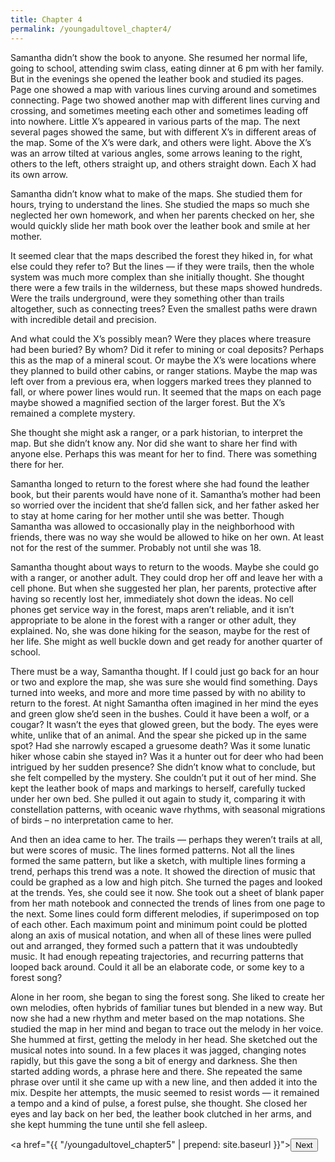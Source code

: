 ```yaml
---
title: Chapter 4
permalink: /youngadultovel_chapter4/
---
```


Samantha didn’t show the book to anyone. She resumed her normal life, going to school, attending swim class, eating dinner at 6 pm with her family. But in the evenings she opened the leather book and studied its pages. Page one showed a map with various lines curving around and sometimes connecting. Page two showed another map with different lines curving and crossing, and sometimes meeting each other and sometimes leading off into nowhere. Little X’s appeared in various parts of the map. The next several pages showed the same, but with different X’s in different areas of the map. Some of the X’s were dark, and others were light. Above the X’s was an arrow tilted at various angles, some arrows leaning to the right, others to the left, others straight up, and others straight down. Each X had its own arrow.

Samantha didn’t know what to make of the maps. She studied them for hours, trying to understand the lines. She studied the maps so much she neglected her own homework, and when her parents checked on her, she would quickly slide her math book over the leather book and smile at her mother.

It seemed clear that the maps described the forest they hiked in, for what else could they refer to? But the lines — if they were trails, then the whole system was much more complex than she initially thought. She thought there were a few trails in the wilderness, but these maps showed hundreds. Were the trails underground, were they something other than trails altogether, such as connecting trees? Even the smallest paths were drawn with incredible detail and precision.

And what could the X’s possibly mean? Were they places where treasure had been buried? By whom? Did it refer to mining or coal deposits? Perhaps this as the map of a mineral scout. Or maybe the X’s were locations where they planned to build other cabins, or ranger stations. Maybe the map was left over from a previous era, when loggers marked trees they planned to fall, or where power lines would run. It seemed that the maps on each page maybe showed a magnified section of the larger forest. But the X’s remained a complete mystery.

She thought she might ask a ranger, or a park historian, to interpret the map. But she didn’t know any. Nor did she want to share her find with anyone else. Perhaps this was meant for her to find. There was something there for her.

Samantha longed to return to the forest where she had found the leather book, but their parents would have none of it. Samantha’s mother had been so worried over the incident that she’d fallen sick, and her father asked her to stay at home caring for her mother until she was better. Though Samantha was allowed to occasionally play in the neighborhood with friends, there was no way she would be allowed to hike on her own. At least not for the rest of the summer. Probably not until she was 18.

Samantha thought about ways to return to the woods. Maybe she could go with a ranger, or another adult. They could drop her off and leave her with a cell phone. But when she suggested her plan, her parents, protective after having so recently lost her, immediately shot down the ideas. No cell phones get service way in the forest, maps aren’t reliable, and it isn’t appropriate to be alone in the forest with a ranger or other adult, they explained. No, she was done hiking for the season, maybe for the rest of her life. She might as well buckle down and get ready for another quarter of school.

There must be a way, Samantha thought. If I could just go back for an hour or two and explore the map, she was sure she would find something. Days turned into weeks, and more and more time passed by with no ability to return to the forest. At night Samantha often imagined in her mind the eyes and green glow she’d seen in the bushes. Could it have been a wolf, or a cougar? It wasn’t the eyes that glowed green, but the body. The eyes were white, unlike that of an animal. And the spear she picked up in the same spot? Had she narrowly escaped a gruesome death? Was it some lunatic hiker whose cabin she stayed in? Was it a hunter out for deer who had been intrigued by her sudden presence? She didn’t know what to conclude, but she felt compelled by the mystery. She couldn’t put it out of her mind. She kept the leather book of maps and markings to herself, carefully tucked under her own bed. She pulled it out again to study it, comparing it with constellation patterns, with oceanic wave rhythms, with seasonal migrations of birds – no interpretation came to her.

And then an idea came to her. The trails — perhaps they weren’t trails at all, but were scores of music. The lines formed patterns. Not all the lines formed the same pattern, but like a sketch, with multiple lines forming a trend, perhaps this trend was a note. It showed the direction of music that could be graphed as a low and high pitch. She turned the pages and looked at the trends. Yes, she could see it now. She took out a sheet of blank paper from her math notebook and connected the trends of lines from one page to the next. Some lines could form different melodies, if superimposed on top of each other. Each maximum point and minimum point could be plotted along an axis of musical notation, and when all of these lines were pulled out and arranged, they formed such a pattern that it was undoubtedly music. It had enough repeating trajectories, and recurring patterns that looped back around. Could it all be an elaborate code, or some key to a forest song?

Alone in her room, she began to sing the forest song. She liked to create her own melodies, often hybrids of familiar tunes but blended in a new way. But now she had a new rhythm and meter based on the map notations. She studied the map in her mind and began to trace out the melody in her voice. She hummed at first, getting the melody in her head. She sketched out the musical notes into sound. In a few places it was jagged, changing notes rapidly, but this gave the song a bit of energy and darkness. She then started adding words, a phrase here and there. She repeated the same phrase over until it she came up with a new line, and then added it into the mix. Despite her attempts, the music seemed to resist words — it remained a tempo and a kind of pulse, a forest pulse, she thought. She closed her eyes and lay back on her bed, the leather book clutched in her arms, and she kept humming the tune until she fell asleep.

<a href="{{ "/youngadultovel_chapter5" | prepend: site.baseurl }}"><button type="button" class="btn btn-warning">Next</button></a>
